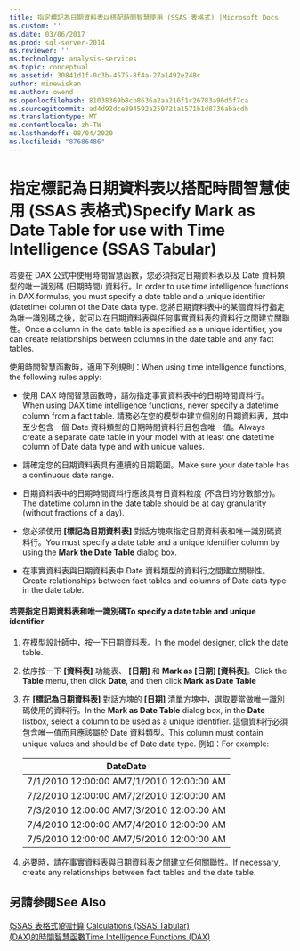```yaml
---
title: 指定標記為日期資料表以搭配時間智慧使用 (SSAS 表格式) |Microsoft Docs
ms.custom: ''
ms.date: 03/06/2017
ms.prod: sql-server-2014
ms.reviewer: ''
ms.technology: analysis-services
ms.topic: conceptual
ms.assetid: 30841d1f-0c3b-4575-8f4a-27a1492e248c
author: minewiskan
ms.author: owend
ms.openlocfilehash: 81038369b8cb8636a2aa216f1c26783a96d5f7ca
ms.sourcegitcommit: ad4d92dce894592a259721a1571b1d8736abacdb
ms.translationtype: MT
ms.contentlocale: zh-TW
ms.lasthandoff: 08/04/2020
ms.locfileid: "87686486"
---
```

# <a name="specify-mark-as-date-table-for-use-with-time-intelligence-ssas-tabular"></a><span data-ttu-id="91a51-102">指定標記為日期資料表以搭配時間智慧使用 (SSAS 表格式)</span><span class="sxs-lookup"><span data-stu-id="91a51-102">Specify Mark as Date Table for use with Time Intelligence (SSAS Tabular)</span></span>
  <span data-ttu-id="91a51-103">若要在 DAX 公式中使用時間智慧函數，您必須指定日期資料表以及 Date 資料類型的唯一識別碼 (日期時間) 資料行。</span><span class="sxs-lookup"><span data-stu-id="91a51-103">In order to use time intelligence functions in DAX formulas, you must specify a date table and a unique identifier (datetime) column of the Date data type.</span></span> <span data-ttu-id="91a51-104">您將日期資料表中的某個資料行指定為唯一識別碼之後，就可以在日期資料表與任何事實資料表的資料行之間建立關聯性。</span><span class="sxs-lookup"><span data-stu-id="91a51-104">Once a column in the date table is specified as a unique identifier, you can create relationships between columns in the date table and any fact tables.</span></span>  
  
 <span data-ttu-id="91a51-105">使用時間智慧函數時，適用下列規則：</span><span class="sxs-lookup"><span data-stu-id="91a51-105">When using time intelligence functions, the following rules apply:</span></span>  
  
-   <span data-ttu-id="91a51-106">使用 DAX 時間智慧函數時，請勿指定事實資料表中的日期時間資料行。</span><span class="sxs-lookup"><span data-stu-id="91a51-106">When using DAX time intelligence functions, never specify a datetime column from a fact table.</span></span> <span data-ttu-id="91a51-107">請務必在您的模型中建立個別的日期資料表，其中至少包含一個 Date 資料類型的日期時間資料行且包含唯一值。</span><span class="sxs-lookup"><span data-stu-id="91a51-107">Always create a separate date table in your model with at least one datetime column of Date data type and with unique values.</span></span>  
  
-   <span data-ttu-id="91a51-108">請確定您的日期資料表具有連續的日期範圍。</span><span class="sxs-lookup"><span data-stu-id="91a51-108">Make sure your date table has a continuous date range.</span></span>  
  
-   <span data-ttu-id="91a51-109">日期資料表中的日期時間資料行應該具有日資料粒度 (不含日的分數部分)。</span><span class="sxs-lookup"><span data-stu-id="91a51-109">The datetime column in the date table should be at day granularity (without fractions of a day).</span></span>  
  
-   <span data-ttu-id="91a51-110">您必須使用 **[標記為日期資料表]** 對話方塊來指定日期資料表和唯一識別碼資料行。</span><span class="sxs-lookup"><span data-stu-id="91a51-110">You must specify a date table and a unique identifier column by using the **Mark the Date Table** dialog box.</span></span>  
  
-   <span data-ttu-id="91a51-111">在事實資料表與日期資料表中 Date 資料類型的資料行之間建立關聯性。</span><span class="sxs-lookup"><span data-stu-id="91a51-111">Create relationships between fact tables and columns of Date data type in the date table.</span></span>  
  
#### <a name="to-specify-a-date-table-and-unique-identifier"></a><span data-ttu-id="91a51-112">若要指定日期資料表和唯一識別碼</span><span class="sxs-lookup"><span data-stu-id="91a51-112">To specify a date table and unique identifier</span></span>  
  
1.  <span data-ttu-id="91a51-113">在模型設計師中，按一下日期資料表。</span><span class="sxs-lookup"><span data-stu-id="91a51-113">In the model designer, click the date table.</span></span>  
  
2.  <span data-ttu-id="91a51-114">依序按一下 **[資料表]** 功能表、 **[日期]** 和 **Mark as [日期] [資料表]**。</span><span class="sxs-lookup"><span data-stu-id="91a51-114">Click the **Table** menu, then click **Date**, and then click **Mark as Date Table**</span></span>  
  
3.  <span data-ttu-id="91a51-115">在 **[標記為日期資料表]** 對話方塊的 **[日期]** 清單方塊中，選取要當做唯一識別碼使用的資料行。</span><span class="sxs-lookup"><span data-stu-id="91a51-115">In the **Mark as Date Table** dialog box, in the **Date** listbox, select a column to be used as a unique identifier.</span></span> <span data-ttu-id="91a51-116">這個資料行必須包含唯一值而且應該屬於 Date 資料類型。</span><span class="sxs-lookup"><span data-stu-id="91a51-116">This column must contain unique values and should be of Date data type.</span></span> <span data-ttu-id="91a51-117">例如：</span><span class="sxs-lookup"><span data-stu-id="91a51-117">For example:</span></span>  
  
    |<span data-ttu-id="91a51-118">Date</span><span class="sxs-lookup"><span data-stu-id="91a51-118">Date</span></span>|  
    |----------|  
    |<span data-ttu-id="91a51-119">7/1/2010 12:00:00 AM</span><span class="sxs-lookup"><span data-stu-id="91a51-119">7/1/2010 12:00:00 AM</span></span>|  
    |<span data-ttu-id="91a51-120">7/2/2010 12:00:00 AM</span><span class="sxs-lookup"><span data-stu-id="91a51-120">7/2/2010 12:00:00 AM</span></span>|  
    |<span data-ttu-id="91a51-121">7/3/2010 12:00:00 AM</span><span class="sxs-lookup"><span data-stu-id="91a51-121">7/3/2010 12:00:00 AM</span></span>|  
    |<span data-ttu-id="91a51-122">7/4/2010 12:00:00 AM</span><span class="sxs-lookup"><span data-stu-id="91a51-122">7/4/2010 12:00:00 AM</span></span>|  
    |<span data-ttu-id="91a51-123">7/5/2010 12:00:00 AM</span><span class="sxs-lookup"><span data-stu-id="91a51-123">7/5/2010 12:00:00 AM</span></span>|  
  
4.  <span data-ttu-id="91a51-124">必要時，請在事實資料表與日期資料表之間建立任何關聯性。</span><span class="sxs-lookup"><span data-stu-id="91a51-124">If necessary, create any relationships between fact tables and the date table.</span></span>  
  
## <a name="see-also"></a><span data-ttu-id="91a51-125">另請參閱</span><span class="sxs-lookup"><span data-stu-id="91a51-125">See Also</span></span>  
 <span data-ttu-id="91a51-126">[&#40;SSAS 表格式&#41;的計算](calculations-ssas-tabular.md) </span><span class="sxs-lookup"><span data-stu-id="91a51-126">[Calculations &#40;SSAS Tabular&#41;](calculations-ssas-tabular.md) </span></span>  
 [<span data-ttu-id="91a51-127">&#40;DAX&#41;的時間智慧函數</span><span class="sxs-lookup"><span data-stu-id="91a51-127">Time Intelligence Functions &#40;DAX&#41;</span></span>](/dax/time-intelligence-functions-dax)  
  
  

